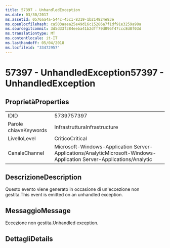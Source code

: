 ```yaml
---
title: 57397 - UnhandledException
ms.date: 03/30/2017
ms.assetid: 0576aa4a-544c-45c1-8319-1b214824e83e
ms.openlocfilehash: ca503aaea25e49d16c15286a7f1df91e3259a98a
ms.sourcegitcommit: 3d5d33f384eeba41b2dff79d096f47ccc8d8f03d
ms.translationtype: MT
ms.contentlocale: it-IT
ms.lasthandoff: 05/04/2018
ms.locfileid: "33472957"
---
```

# <a name="57397---unhandledexception"></a><span data-ttu-id="c1f93-102">57397 - UnhandledException</span><span class="sxs-lookup"><span data-stu-id="c1f93-102">57397 - UnhandledException</span></span>
## <a name="properties"></a><span data-ttu-id="c1f93-103">Proprietà</span><span class="sxs-lookup"><span data-stu-id="c1f93-103">Properties</span></span>  
  
|||  
|-|-|  
|<span data-ttu-id="c1f93-104">ID</span><span class="sxs-lookup"><span data-stu-id="c1f93-104">ID</span></span>|<span data-ttu-id="c1f93-105">57397</span><span class="sxs-lookup"><span data-stu-id="c1f93-105">57397</span></span>|  
|<span data-ttu-id="c1f93-106">Parole chiave</span><span class="sxs-lookup"><span data-stu-id="c1f93-106">Keywords</span></span>|<span data-ttu-id="c1f93-107">Infrastruttura</span><span class="sxs-lookup"><span data-stu-id="c1f93-107">Infrastructure</span></span>|  
|<span data-ttu-id="c1f93-108">Livello</span><span class="sxs-lookup"><span data-stu-id="c1f93-108">Level</span></span>|<span data-ttu-id="c1f93-109">Critico</span><span class="sxs-lookup"><span data-stu-id="c1f93-109">Critical</span></span>|  
|<span data-ttu-id="c1f93-110">Canale</span><span class="sxs-lookup"><span data-stu-id="c1f93-110">Channel</span></span>|<span data-ttu-id="c1f93-111">Microsoft-Windows-Application Server-Applications/Analytic</span><span class="sxs-lookup"><span data-stu-id="c1f93-111">Microsoft-Windows-Application Server-Applications/Analytic</span></span>|  
  
## <a name="description"></a><span data-ttu-id="c1f93-112">Descrizione</span><span class="sxs-lookup"><span data-stu-id="c1f93-112">Description</span></span>  
 <span data-ttu-id="c1f93-113">Questo evento viene generato in occasione di un'eccezione non gestita.</span><span class="sxs-lookup"><span data-stu-id="c1f93-113">This event is emitted on an unhandled exception.</span></span>  
  
## <a name="message"></a><span data-ttu-id="c1f93-114">Messaggio</span><span class="sxs-lookup"><span data-stu-id="c1f93-114">Message</span></span>  
 <span data-ttu-id="c1f93-115">Eccezione non gestita.</span><span class="sxs-lookup"><span data-stu-id="c1f93-115">Unhandled exception.</span></span>  
  
## <a name="details"></a><span data-ttu-id="c1f93-116">Dettagli</span><span class="sxs-lookup"><span data-stu-id="c1f93-116">Details</span></span>
